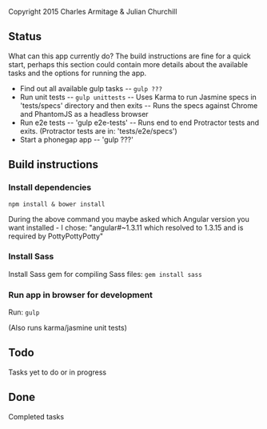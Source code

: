 Copyright 2015 Charles Armitage & Julian Churchill

## Status

What can this app currently do? The build instructions are fine for a quick start, perhaps this section could
contain more details about the available tasks and the options for running the app.

- Find out all available gulp tasks
-- `gulp ???`
- Run unit tests
-- `gulp unittests`
-- Uses Karma to run Jasmine specs in 'tests/specs' directory and then exits
-- Runs the specs against Chrome and PhantomJS as a headless browser
- Run e2e tests
-- 'gulp e2e-tests'
-- Runs end to end Protractor tests and exits. (Protractor tests are in: 'tests/e2e/specs')
- Start a phonegap app
-- 'gulp ???'

## Build instructions

### Install dependencies ###
`npm install & bower install`

During the above command you maybe asked which Angular version you want installed - I chose:
"angular#~1.3.11 which resolved to 1.3.15 and is required by PottyPottyPotty"

### Install Sass ###
Install Sass gem for compiling Sass files:
`gem install sass`

### Run app in browser for development ###
Run:
`gulp`

(Also runs karma/jasmine unit tests)

## Todo

Tasks yet to do or in progress

## Done

Completed tasks

